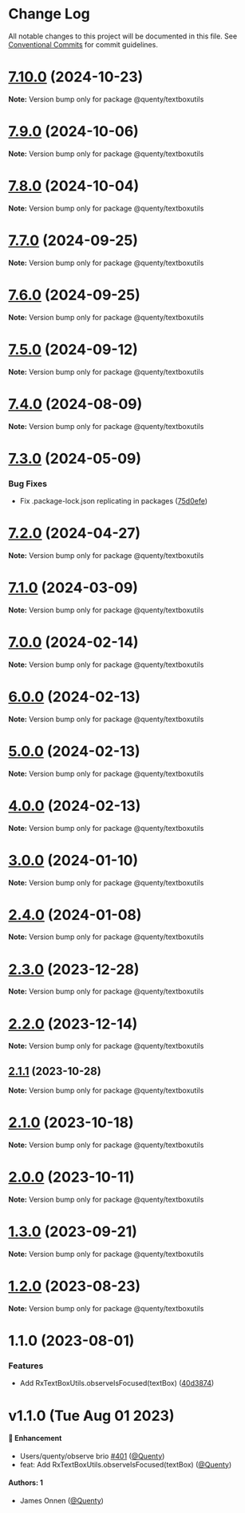 # Change Log

All notable changes to this project will be documented in this file.
See [Conventional Commits](https://conventionalcommits.org) for commit guidelines.

# [7.10.0](https://github.com/Quenty/NevermoreEngine/compare/@quenty/textboxutils@7.9.0...@quenty/textboxutils@7.10.0) (2024-10-23)

**Note:** Version bump only for package @quenty/textboxutils





# [7.9.0](https://github.com/Quenty/NevermoreEngine/compare/@quenty/textboxutils@7.8.0...@quenty/textboxutils@7.9.0) (2024-10-06)

**Note:** Version bump only for package @quenty/textboxutils





# [7.8.0](https://github.com/Quenty/NevermoreEngine/compare/@quenty/textboxutils@7.7.0...@quenty/textboxutils@7.8.0) (2024-10-04)

**Note:** Version bump only for package @quenty/textboxutils





# [7.7.0](https://github.com/Quenty/NevermoreEngine/compare/@quenty/textboxutils@7.6.0...@quenty/textboxutils@7.7.0) (2024-09-25)

**Note:** Version bump only for package @quenty/textboxutils





# [7.6.0](https://github.com/Quenty/NevermoreEngine/compare/@quenty/textboxutils@7.5.0...@quenty/textboxutils@7.6.0) (2024-09-25)

**Note:** Version bump only for package @quenty/textboxutils





# [7.5.0](https://github.com/Quenty/NevermoreEngine/compare/@quenty/textboxutils@7.4.0...@quenty/textboxutils@7.5.0) (2024-09-12)

**Note:** Version bump only for package @quenty/textboxutils





# [7.4.0](https://github.com/Quenty/NevermoreEngine/compare/@quenty/textboxutils@7.3.0...@quenty/textboxutils@7.4.0) (2024-08-09)

**Note:** Version bump only for package @quenty/textboxutils





# [7.3.0](https://github.com/Quenty/NevermoreEngine/compare/@quenty/textboxutils@7.2.0...@quenty/textboxutils@7.3.0) (2024-05-09)


### Bug Fixes

* Fix .package-lock.json replicating in packages ([75d0efe](https://github.com/Quenty/NevermoreEngine/commit/75d0efeef239f221d93352af71a5b3e930ec23c5))





# [7.2.0](https://github.com/Quenty/NevermoreEngine/compare/@quenty/textboxutils@7.1.0...@quenty/textboxutils@7.2.0) (2024-04-27)

**Note:** Version bump only for package @quenty/textboxutils





# [7.1.0](https://github.com/Quenty/NevermoreEngine/compare/@quenty/textboxutils@7.0.0...@quenty/textboxutils@7.1.0) (2024-03-09)

**Note:** Version bump only for package @quenty/textboxutils





# [7.0.0](https://github.com/Quenty/NevermoreEngine/compare/@quenty/textboxutils@6.0.0...@quenty/textboxutils@7.0.0) (2024-02-14)

**Note:** Version bump only for package @quenty/textboxutils





# [6.0.0](https://github.com/Quenty/NevermoreEngine/compare/@quenty/textboxutils@5.0.0...@quenty/textboxutils@6.0.0) (2024-02-13)

**Note:** Version bump only for package @quenty/textboxutils





# [5.0.0](https://github.com/Quenty/NevermoreEngine/compare/@quenty/textboxutils@4.0.0...@quenty/textboxutils@5.0.0) (2024-02-13)

**Note:** Version bump only for package @quenty/textboxutils





# [4.0.0](https://github.com/Quenty/NevermoreEngine/compare/@quenty/textboxutils@3.0.0...@quenty/textboxutils@4.0.0) (2024-02-13)

**Note:** Version bump only for package @quenty/textboxutils





# [3.0.0](https://github.com/Quenty/NevermoreEngine/compare/@quenty/textboxutils@2.4.0...@quenty/textboxutils@3.0.0) (2024-01-10)

**Note:** Version bump only for package @quenty/textboxutils





# [2.4.0](https://github.com/Quenty/NevermoreEngine/compare/@quenty/textboxutils@2.3.0...@quenty/textboxutils@2.4.0) (2024-01-08)

**Note:** Version bump only for package @quenty/textboxutils





# [2.3.0](https://github.com/Quenty/NevermoreEngine/compare/@quenty/textboxutils@2.2.0...@quenty/textboxutils@2.3.0) (2023-12-28)

**Note:** Version bump only for package @quenty/textboxutils





# [2.2.0](https://github.com/Quenty/NevermoreEngine/compare/@quenty/textboxutils@2.1.1...@quenty/textboxutils@2.2.0) (2023-12-14)

**Note:** Version bump only for package @quenty/textboxutils





## [2.1.1](https://github.com/Quenty/NevermoreEngine/compare/@quenty/textboxutils@2.1.0...@quenty/textboxutils@2.1.1) (2023-10-28)

**Note:** Version bump only for package @quenty/textboxutils





# [2.1.0](https://github.com/Quenty/NevermoreEngine/compare/@quenty/textboxutils@2.0.0...@quenty/textboxutils@2.1.0) (2023-10-18)

**Note:** Version bump only for package @quenty/textboxutils





# [2.0.0](https://github.com/Quenty/NevermoreEngine/compare/@quenty/textboxutils@1.3.0...@quenty/textboxutils@2.0.0) (2023-10-11)

**Note:** Version bump only for package @quenty/textboxutils





# [1.3.0](https://github.com/Quenty/NevermoreEngine/compare/@quenty/textboxutils@1.2.0...@quenty/textboxutils@1.3.0) (2023-09-21)

**Note:** Version bump only for package @quenty/textboxutils





# [1.2.0](https://github.com/Quenty/NevermoreEngine/compare/@quenty/textboxutils@1.1.0...@quenty/textboxutils@1.2.0) (2023-08-23)

**Note:** Version bump only for package @quenty/textboxutils





# 1.1.0 (2023-08-01)


### Features

* Add RxTextBoxUtils.observeIsFocused(textBox) ([40d3874](https://github.com/Quenty/NevermoreEngine/commit/40d3874fd0c78ae16d5a4b1378f791b6d73818e6))





# v1.1.0 (Tue Aug 01 2023)

#### 🚀 Enhancement

- Users/quenty/observe brio [#401](https://github.com/Quenty/NevermoreEngine/pull/401) ([@Quenty](https://github.com/Quenty))
- feat: Add RxTextBoxUtils.observeIsFocused(textBox) ([@Quenty](https://github.com/Quenty))

#### Authors: 1

- James Onnen ([@Quenty](https://github.com/Quenty))
